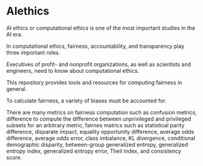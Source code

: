 # AIethics
AI ethics or computational ethics is one of the most important studies in the AI era.

In computational ethics, fairness, accountability, and transparency play three important roles.

Executives of profit- and nonprofit organizations, as well as scientists and engineers, need to know about computational ethics.

This repository provides tools and resources for computing fairness in general.

To calculate fairness, a variety of biases must be accounted for.

There are many metrics on fairness computation such as confusion metrics, difference to compute the difference between unprivileged and privileged subsets for an arbitrary metric, fairnes matrics such as statistical parity difference, disparate impact, equality opportunity difference, average odds difference, average odds error, class imbalance, KL divergence, conditional demographic disparity, between-group generalized entropy, generalized entropy index, generalized entropy error, Theil index, and consistency score.











